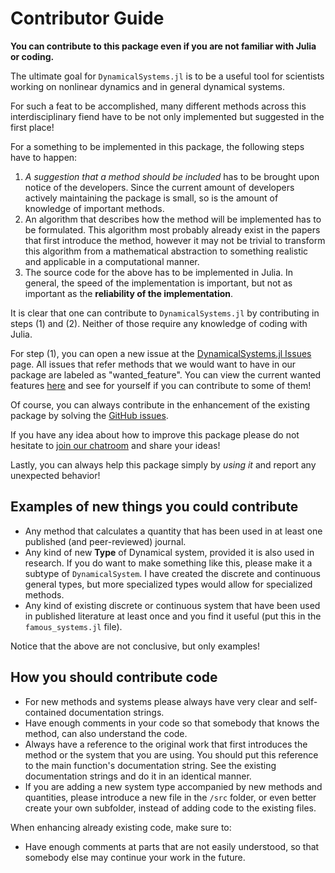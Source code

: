 # Contributor Guide
**You can contribute to this package even if you are not familiar with Julia or
coding.**

The ultimate goal for `DynamicalSystems.jl` is
to be a useful tool for scientists working on nonlinear dynamics and
in general dynamical systems.

For such a feat to be accomplished, many different methods across this interdisciplinary
fiend have to be not only implemented but suggested in the first place!

For a something to be implemented
in this package, the following steps have to happen:

1. *A suggestion that a method should be included* has to be brought upon notice
   of the developers. Since the current amount of developers actively maintaining
   the package is small, so is the amount of knowledge of important methods.
2. An algorithm that describes how the method will be implemented has to be formulated.
   This
   algorithm most probably already exist in the papers that first introduce the method,
   however it may not be trivial to transform this algorithm from a mathematical
   abstraction to something realistic and applicable in a computational manner.
3. The source code for the above has to be implemented in Julia. In general, the
   speed of the implementation is important, but not as important as the
   **reliability of the implementation**.

It is clear that one can contribute to `DynamicalSystems.jl` by contributing in steps
(1) and (2). Neither of those require any knowledge of coding with Julia.

For step (1), you can open a new issue at the [DynamicalSystems.jl Issues](https://github.com/JuliaDynamics/DynamicalSystems.jl/issues) page. All issues
that refer methods that we would want to have in our package are labeled as
"wanted_feature". You can view the current wanted features [here](https://github.com/JuliaDynamics/DynamicalSystems.jl/issues?utf8=%E2%9C%93&q=is%3Aissue%20is%3Aopen%20label%3Awanted_feature) and see for yourself if you can contribute
to some of them!

Of course, you can always contribute in the enhancement of the existing package by
solving the [GitHub issues](https://github.com/Datseris/DynamicalSystems.jl/issues).

If you have any idea about how to improve
this package please do not hesitate to [join our chatroom](https://gitter.im/JuliaDynamics/Lobby) and share your ideas!

Lastly, you can always help this package simply by *using it* and report
any unexpected behavior!

## Examples of new things you could contribute

* Any method that calculates a quantity that has been used in at least one published
  (and peer-reviewed) journal.
* Any kind of new **Type** of Dynamical system, provided it is also used in research.
  If you do want to make something like this, please make it a subtype
  of `DynamicalSystem`. I have created the discrete and continuous general types, but
  more specialized types would allow for specialized methods.
* Any kind of existing discrete or continuous system that have been used in published
  literature at least once and you find it useful (put this in the
  `famous_systems.jl` file).

Notice that the above are not conclusive, but only examples!

## How you should contribute **code**

* For new methods and systems please always have very clear and self-contained
  documentation strings.
* Have enough comments in your code so that somebody that knows the method,
  can also understand the code.
* Always have a reference to the original work that first introduces the method
  or the system that you are using. You should put this reference
  to the main function's documentation string.
  See the existing documentation strings and do
  it in an identical manner.
* If you are adding a new system type accompanied by new methods and quantities, please
  introduce a new file in the `/src` folder, or even better create your own subfolder, instead of adding code to the existing files.

When enhancing already existing code, make sure to:
* Have enough comments at parts that are not easily understood, so that somebody
  else may continue your work in the future.

